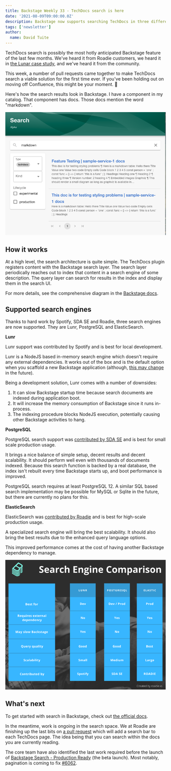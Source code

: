 ```yaml
---
title: Backstage Weekly 33 - TechDocs search is here
date: '2021-08-09T09:00:00.0Z'
description: Backstage now supports searching TechDocs in three different search engines. Learn about the pros and cons of each.
tags: ['newsletter']
author:
  name: David Tuite
---
```


TechDocs search is possibly the most hotly anticipated Backstage feature of the last few months. We've heard it from Roadie customers, we heard it in [the Lunar case study](https://roadie.io/case-studies/lunar-backstage-adoption/), and we've heard it from the community.

This week, a number of pull requests came together to make TechDocs search a viable solution for the first time ever. If you've been holding out on moving off Confluence, this might be your moment. 🏃

Here's how the search results look in Backstage. I have a component in my catalog. That component has docs. Those docs mention the word "markdown".

![a search bar with the word markdown in it and a list of Backstage pages which contain the word markdown](./techdocs-search-ui.png)

## How it works

At a high level, the search architecture is quite simple. The TechDocs plugin registers content with the Backstage search layer. The search layer periodically reaches out to index that content in a search engine of some description. The query layer can search for results in the index and display them in the search UI. 

For more details, see the comprehensive diagram in the [Backstage docs](https://backstage.io/docs/features/search/architecture).

## Supported search engines

Thanks to hard work by Spotify, SDA SE and Roadie, three search engines are now supported. They are Lunr, PostgreSQL and ElasticSearch.

**Lunr**

Lunr support was contributed by Spotify and is best for local development.

Lunr is a NodeJS based in-memory search engine which doesn't require any external dependencies. It works out of the box and is the default option when you scaffold a new Backstage application (although, [this may change](https://github.com/backstage/backstage/issues/6720) in the future). 

Being a development solution, Lunr comes with a number of downsides:

1. It can slow Backstage startup time because search documents are indexed during application boot.
2. It will increase the memory consumption of Backstage since it runs in-process.
3. The indexing procedure blocks NodeJS execution, potentially causing other Backstage activities to hang.

**PostgreSQL**

PostgreSQL search support was [contributed by SDA SE](https://github.com/backstage/backstage/pull/6682) and is best for small scale production usage.

It brings a nice balance of simple setup, decent results and decent scalability. It should perform well even with thousands of documents indexed. Because this search function is backed by a real database, the index isn't rebuilt every time Backstage starts up, and boot performance is improved. 

PostgreSQL search requires at least PostgreSQL 12. A similar SQL based search implementation may be possible for MySQL or Sqlite in the future, but there are currently no plans for this.

**ElasticSearch**

ElasticSearch was [contributed by Roadie](https://github.com/backstage/backstage/pull/6569) and is best for high-scale production usage. 

A specialized search engine will bring the best scalability. It should also bring the best results due to the enhanced query language options.

This improved performance comes at the cost of having another Backstage dependency to manage.

![a table with a summary of the main pros and cons of each search engine. This image contains no information which is not covered in the text above](./backstage-search-engine-comparison.png)

## What's next

To get started with search in Backstage, check out [the official docs](https://backstage.io/docs/features/search/search-engines).

In the meantime, work is ongoing in the search space. We at Roadie are finishing up the last bits on [a pull request](https://github.com/backstage/backstage/pull/6651) which will add a search bar to each TechDocs page. The idea being that you can search within the docs you are currently reading.

The core team have also identified the last work required before the launch of [Backstage Search - Production Ready](https://github.com/backstage/backstage/milestone/27) (the beta launch). Most notably, pagination is coming to fix [#6062](https://github.com/backstage/backstage/issues/6062).
